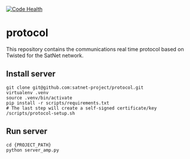 [![Code Health](https://landscape.io/github/satnet-project/protocol/jrpc_if/landscape.svg?style=flat)](https://landscape.io/github/satnet-project/protocol/jrpc_if)

# protocol
This repository contains the communications real time protocol based on Twisted for the SatNet network.

## Install server
```shell
git clone git@github.com:satnet-project/protocol.git
virtualenv .venv
source .venv/bin/activate
pip install -r scripts/requirements.txt
# The last step will create a self-signed certificate/key
/scripts/protocol-setup.sh
```

## Run server
```shell
cd {PROJECT_PATH}
python server_amp.py
```
